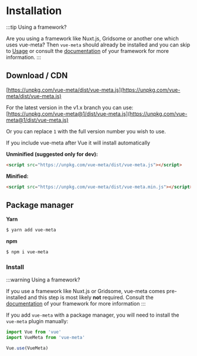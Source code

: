 # Installation

:::tip Using a framework?

Are you using a framework like Nuxt.js, Gridsome or another one which uses vue-meta? Then `vue-meta` should already be installed and you can skip to [Usage](/guide/metainfo.html) or consult the [documentation](/guide/frameworks.html) of your framework for more information.
:::

## Download / CDN

[https://unpkg.com/vue-meta/dist/vue-meta.js](https://unpkg.com/vue-meta/dist/vue-meta.js)

For the latest version in the v1.x branch you can use:<br/>
[https://unpkg.com/vue-meta@1/dist/vue-meta.js](https://unpkg.com/vue-meta@1/dist/vue-meta.js)

Or you can replace `1` with the full version number you wish to use.

If you include vue-meta after Vue it will install automatically

**Unminified (suggested only for dev):**
```html
<script src="https://unpkg.com/vue-meta/dist/vue-meta.js"></script>
```

**Minified:**
```html
<script src="https://unpkg.com/vue-meta/dist/vue-meta.min.js"></script>
```

## Package manager
**Yarn**
```sh
$ yarn add vue-meta
```

**npm**
```sh
$ npm i vue-meta
```

### Install

:::warning Using a framework?

If you use a framework like Nuxt.js or Gridsome, vue-meta comes pre-installed and this step is most likely **not** required. Consult the [documentation](/guide/frameworks.html) of your framework for more information
:::

If you add `vue-meta` with a package manager, you will need to install the `vue-meta` plugin manually:

```js
import Vue from 'vue'
import VueMeta from 'vue-meta'

Vue.use(VueMeta)
```
